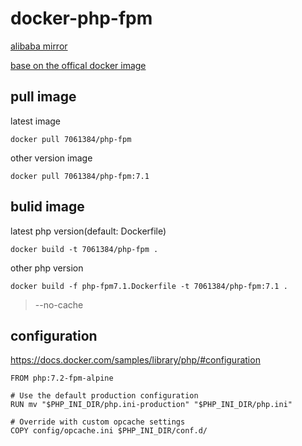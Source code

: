 # docker-php-fpm

[alibaba mirror](https://opsx.alibaba.com/mirror)

[base on the offical docker image](https://docs.docker.com/samples/library/php/)

## pull image

latest image

```
docker pull 7061384/php-fpm
```

other version image

```
docker pull 7061384/php-fpm:7.1
```

## bulid image

latest php version(default: Dockerfile)

```
docker build -t 7061384/php-fpm .
```

other php version

```
docker build -f php-fpm7.1.Dockerfile -t 7061384/php-fpm:7.1 .
```

> --no-cache

## configuration

https://docs.docker.com/samples/library/php/#configuration

```
FROM php:7.2-fpm-alpine

# Use the default production configuration
RUN mv "$PHP_INI_DIR/php.ini-production" "$PHP_INI_DIR/php.ini"

# Override with custom opcache settings
COPY config/opcache.ini $PHP_INI_DIR/conf.d/
```